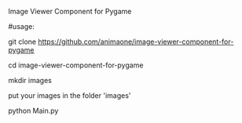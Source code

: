 Image Viewer Component for Pygame

#usage:

git clone https://github.com/animaone/image-viewer-component-for-pygame

cd image-viewer-component-for-pygame

mkdir images

put your images in the folder 'images'

python Main.py


